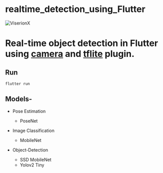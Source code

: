 
# realtime_detection_using_Flutter

![ViserionX](https://user-images.githubusercontent.com/32811341/92444661-d6f39280-f1d0-11ea-8c29-45cd866a1e0d.gif)

# Real-time object detection in Flutter using [camera](https://pub.dartlang.org/packages/camera) and [tflite](https://pub.dartlang.org/packages/tflite) plugin. 


## Run

```
flutter run
```

## Models-

- Pose Estimation 
  - PoseNet

- Image Classification
  - MobileNet

- Object-Detection
  - SSD MobileNet
  - Yolov2 Tiny


